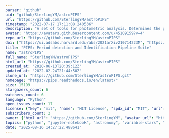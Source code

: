 ```yaml
---
parser: "github"
uid: "github/SterlingYM/astroPIPS"
url: "https://github.com/SterlingYM/astroPIPS"
timestamp: "2022-07-17 17:11:08.240536"
description: "A set of tools for photometric analysis. Determines the period of short-period variable stars."
avatar: "https://avatars.githubusercontent.com/u/45109159?v=4"
repo_url: "https://github.com/SterlingYM/astroPIPS"
doi: ["https://ui.adsabs.harvard.edu/abs/2021arXiv210714223M", "https://ui.adsabs.harvard.edu/abs/2021ascl.soft08019M/abstract"]
title: "PIPS: Period detection and Identification Pipeline Suite"
name: "astroPIPS"
full_name: "SterlingYM/astroPIPS"
html_url: "https://github.com/SterlingYM/astroPIPS"
created_at: "2020-06-13T20:39:12Z"
updated_at: "2022-02-24T21:44:50Z"
clone_url: "https://github.com/SterlingYM/astroPIPS.git"
homepage: "https://pips.readthedocs.io/en/latest/"
size: 15199
stargazers_count: 6
watchers_count: 6
language: "Python"
open_issues_count: 17
license: {"key": "mit", "name": "MIT License", "spdx_id": "MIT", "url": "https://api.github.com/licenses/mit", "node_id": "MDc6TGljZW5zZTEz"}
subscribers_count: 2
owner: {"html_url": "https://github.com/SterlingYM", "avatar_url": "https://avatars.githubusercontent.com/u/45109159?v=4", "login": "SterlingYM", "type": "User"}
topics: ["python", "jupyter-notebook", "astronomy", "variable-stars", "pipelines"]
date: "2025-08-16 14:27:22.488641"
---
```

